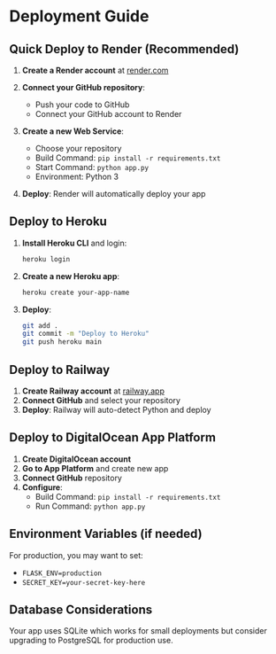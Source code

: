 # Deployment Guide

## Quick Deploy to Render (Recommended)

1. **Create a Render account** at [render.com](https://render.com)

2. **Connect your GitHub repository**:
   - Push your code to GitHub
   - Connect your GitHub account to Render

3. **Create a new Web Service**:
   - Choose your repository
   - Build Command: `pip install -r requirements.txt`
   - Start Command: `python app.py`
   - Environment: Python 3

4. **Deploy**: Render will automatically deploy your app

## Deploy to Heroku

1. **Install Heroku CLI** and login:
   ```bash
   heroku login
   ```

2. **Create a new Heroku app**:
   ```bash
   heroku create your-app-name
   ```

3. **Deploy**:
   ```bash
   git add .
   git commit -m "Deploy to Heroku"
   git push heroku main
   ```

## Deploy to Railway

1. **Create Railway account** at [railway.app](https://railway.app)
2. **Connect GitHub** and select your repository
3. **Deploy**: Railway will auto-detect Python and deploy

## Deploy to DigitalOcean App Platform

1. **Create DigitalOcean account**
2. **Go to App Platform** and create new app
3. **Connect GitHub** repository
4. **Configure**:
   - Build Command: `pip install -r requirements.txt`
   - Run Command: `python app.py`

## Environment Variables (if needed)

For production, you may want to set:
- `FLASK_ENV=production`
- `SECRET_KEY=your-secret-key-here`

## Database Considerations

Your app uses SQLite which works for small deployments but consider upgrading to PostgreSQL for production use.